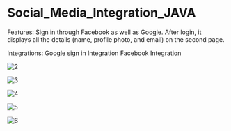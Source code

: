 # Social_Media_Integration_JAVA

Features:
Sign in through Facebook as well as Google.
After login, it displays all the details (name, profile photo, and email) on the second page.

Integrations:
Google sign in Integration
Facebook Integration


![2](https://github.com/shivam1raj5/Social_Media_Integration_JAVA/assets/57479532/f32fc7f0-4524-4d19-bd69-aafce6079dae)


![3](https://github.com/shivam1raj5/Social_Media_Integration_JAVA/assets/57479532/d7d30c46-d19d-48d6-9d68-23b19eafaaf8)


![4](https://github.com/shivam1raj5/Social_Media_Integration_JAVA/assets/57479532/646a67fb-e38e-4eab-a800-21eaa0989b1f)


![5](https://github.com/shivam1raj5/Social_Media_Integration_JAVA/assets/57479532/9786d72c-58b4-4378-b224-6dfecf5f181f)


![6](https://github.com/shivam1raj5/Social_Media_Integration_JAVA/assets/57479532/6557b036-1b09-497c-be7a-a83971caa1a4)
